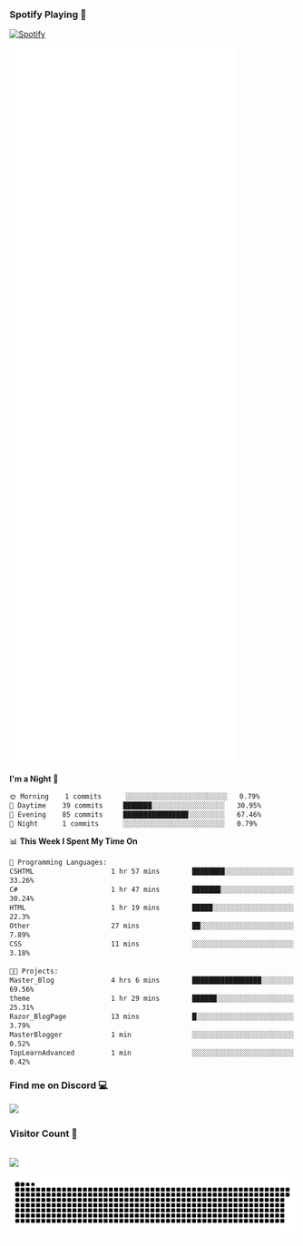 ### Spotify Playing 🎵
[![Spotify](https://spotify-livestats-callme-milad.vercel.app/api/spotify)](https://open.spotify.com/user/314mrt6dxn5cqoxklh3thbwlr6by)

<img align="center" src="/github-metrics.svg" alt="Metrics" width="400">

<!--START_SECTION:waka-->
**I'm a Night 🦉** 

```text
🌞 Morning    1 commits      ░░░░░░░░░░░░░░░░░░░░░░░░░   0.79% 
🌆 Daytime    39 commits     ███████░░░░░░░░░░░░░░░░░░   30.95% 
🌃 Evening    85 commits     ████████████████░░░░░░░░░   67.46% 
🌙 Night      1 commits      ░░░░░░░░░░░░░░░░░░░░░░░░░   0.79%

```


📊 **This Week I Spent My Time On** 

```text
💬 Programming Languages: 
CSHTML                   1 hr 57 mins        ████████░░░░░░░░░░░░░░░░░   33.26% 
C#                       1 hr 47 mins        ███████░░░░░░░░░░░░░░░░░░   30.24% 
HTML                     1 hr 19 mins        █████░░░░░░░░░░░░░░░░░░░░   22.3% 
Other                    27 mins             ██░░░░░░░░░░░░░░░░░░░░░░░   7.89% 
CSS                      11 mins             ░░░░░░░░░░░░░░░░░░░░░░░░░   3.18%

🐱‍💻 Projects: 
Master_Blog              4 hrs 6 mins        █████████████████░░░░░░░░   69.56% 
theme                    1 hr 29 mins        ██████░░░░░░░░░░░░░░░░░░░   25.31% 
Razor_BlogPage           13 mins             █░░░░░░░░░░░░░░░░░░░░░░░░   3.79% 
MasterBlogger            1 min               ░░░░░░░░░░░░░░░░░░░░░░░░░   0.52% 
TopLearnAdvanced         1 min               ░░░░░░░░░░░░░░░░░░░░░░░░░   0.42%

```


<!--END_SECTION:waka-->

### Find me on Discord 💻
<a href="https://discord.gg/t35EjYprS6" rel="nofollow"> 
  <img src="https://discord.c99.nl/widget/theme-3/977957889358573609.png" data-canonical-src="https://discord.c99.nl/widget/theme-3/977957889358573609.png" style="max-width: 100%;"></a>

### Visitor Count 🔢
<p align="left"> 
  <br>
  <img src="https://profile-counter.glitch.me/callme-devil/count.svg" />
</p>

<img src="https://github.com/callme-devil/callme-devil/blob/output/github-contribution-grid-snake.svg" alt="snake" style="max-width: 100%;">

